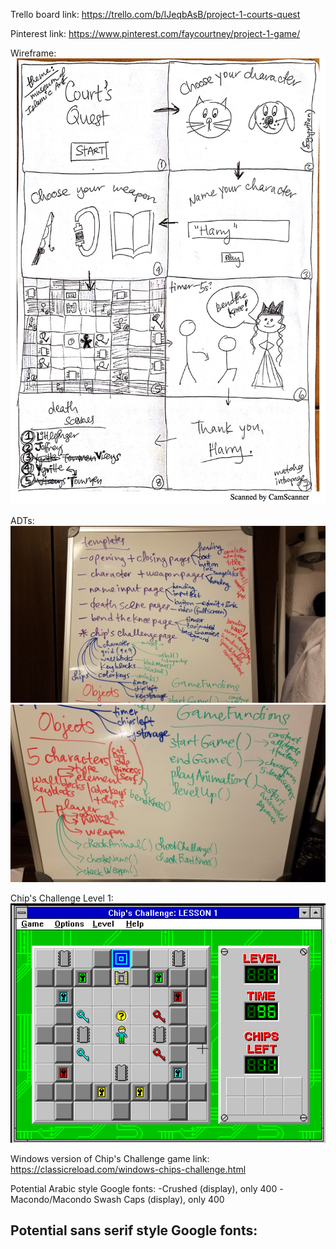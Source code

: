 Trello board link: https://trello.com/b/IJeqbAsB/project-1-courts-quest

Pinterest link: https://www.pinterest.com/faycourtney/project-1-game/

Wireframe: ![alt text](planning/courtsquestwireframe.jpg "Court's Quest Wireframe")

ADTs: 
![alt text](planning/ADTspart1.jpg "ADTs part 1")
![alt text](planning/ADTspart2.jpg "ADTs part 2")

Chip's Challenge Level 1: ![alt text](planning/chipschallengelevel1.png "Chip's Challenge Level 1")

Windows version of Chip's Challenge game link: https://classicreload.com/windows-chips-challenge.html

Potential Arabic style Google fonts:
-Crushed (display), only 400
-Macondo/Macondo Swash Caps (display), only 400

Potential sans serif style Google fonts:
-

